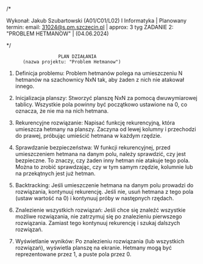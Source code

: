 /*

Wykonał: Jakub Szubartowski (A01/C01/L02)   I Informatyka        | Planowany termin:
                email: 31024@s.pm.szczecin.pl                    | approx: 3 tyg
                 ZADANIE 2: "PROBLEM HETMANOW"                   | (04.06.2024)

*/

		               PLAN DZIAŁANIA
	      (nazwa projektu: "Problem Hetmanow")

1. Definicja problemu: Problem hetmanów polega na umieszczeniu N hetmanów na szachownicy NxN tak, aby żaden z nich nie atakował innego.

2. Inicjalizacja planszy: Stworzyć planszę NxN za pomocą dwuwymiarowej tablicy.
   Wszystkie pola powinny być początkowo ustawione na 0, co oznacza, że nie ma na nich hetmana.

3. Rekurencyjne rozwiązanie: Napisać funkcję rekurencyjną, która umieszcza hetmany na planszy.
   Zaczyna od lewej kolumny i przechodzi do prawej, próbując umieścić hetmana w każdym rzędzie.

4. Sprawdzanie bezpieczeństwa: W funkcji rekurencyjnej, przed umieszczeniem hetmana na danym polu, należy sprawdzić, czy jest bezpieczne.
   To znaczy, czy żaden inny hetman nie atakuje tego pola. Można to zrobić sprawdzając, czy w tym samym rzędzie, kolumnie lub na przekątnych jest już hetman.

5. Backtracking: Jeśli umieszczenie hetmana na danym polu prowadzi do rozwiązania, kontynuuj rekurencję.
   Jeśli nie, usuń hetmana z tego pola (ustaw wartość na 0) i kontynuuj próby w następnych rzędach.

6. Znalezienie wszystkich rozwiązań: Jeśli chce się znaleźć wszystkie możliwe rozwiązania, nie zatrzymuj się po znalezieniu pierwszego rozwiązania.
   Zamiast tego kontynuuj rekurencję i szukaj dalszych rozwiązań.

7. Wyświetlanie wyników: Po znalezieniu rozwiązania (lub wszystkich rozwiązań), wyświetla planszę na ekranie.
   Hetmany mogą być reprezentowane przez 1, a puste pola przez 0.
